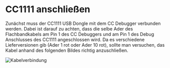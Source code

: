 # CC1111 anschließen

Zunächst muss der CC1111 USB Dongle mit dem CC Debugger verbunden werden. Dabei ist darauf zu achten, dass die selbe Ader des Flachbandkabels am Pin 1 des CC Debuggers und am Pin 1 des Debug Anschlusses des CC1111  angeschlossen wird. Da es verschiedene Lieferversionen gib (Ader 1 rot oder Ader 10 rot), sollte man versuchen, das Kabel anhand des folgenden Bildes richtig anzuschließen.

![Kabelverbindung](..\..\images\enlite\cabel.jpg)




